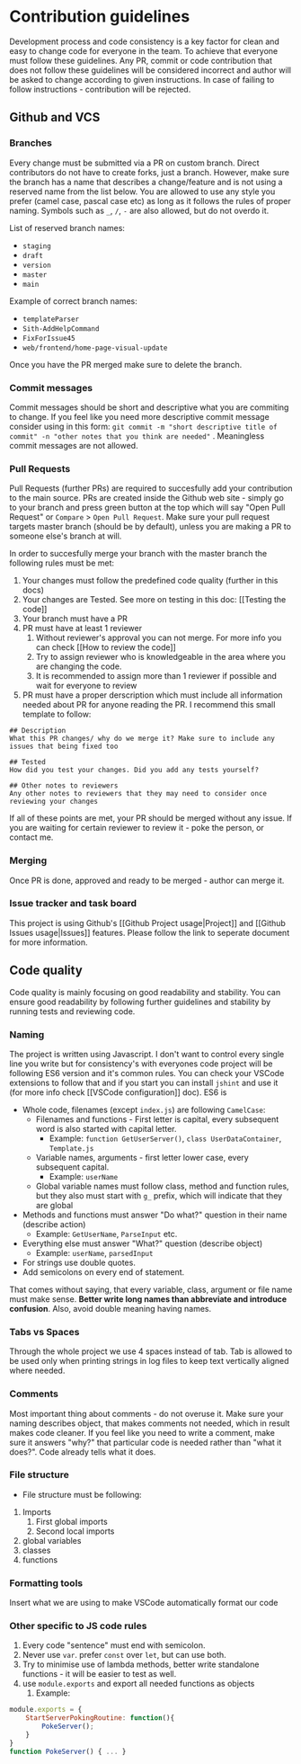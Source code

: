 # Contribution guidelines

Development process and code consistency is a key factor for clean and easy to change code for everyone in the team. To achieve that everyone must follow these guidelines. Any PR, commit or code contribution that does not follow these guidelines will be considered incorrect and author will be asked to change according to given instructions. In case of failing to follow instructions - contribution will be rejected.

## Github and VCS

### Branches

Every change must be submitted via a PR on custom branch. Direct contributors do not have to create forks, just a branch. However, make sure the branch has a name that describes a change/feature and is not using a reserved name from the list below. 
You are allowed to use any style you prefer (camel case, pascal case etc) as long as it follows the rules of proper naming. Symbols such as `_`, `/`, `-` are also allowed, but do not overdo it.

List of reserved branch names:
* `staging`
* `draft`
* `version`
* `master`
* `main`

Example of correct branch names:
* `templateParser`
* `Sith-AddHelpCommand`
* `FixForIssue45`
* `web/frontend/home-page-visual-update`

Once you have the PR merged make sure to delete the branch.

### Commit messages

Commit messages should be short and descriptive what you are commiting to change. If you feel like you need more descriptive commit message consider using in this form:
`git commit -m "short descriptive title of commit" -n "other notes that you think are needed"` . Meaningless commit messages are not allowed.

### Pull Requests
Pull Requests (further PRs) are required to succesfully add your contribution to the main source. PRs are created inside the Github web site - simply go to your branch and press green button at the top which will say "Open Pull Request" or `Compare` > `Open Pull Request`. Make sure your pull request targets master branch (should be by default), unless you are making a PR to someone else's branch at will.

In order to succesfully merge your branch with the master branch the following rules must be met:

1. Your changes must follow the predefined code quality (further in this docs)
2. Your changes are Tested. See more on testing in this doc: [[Testing the code]] 
3. Your branch must have a PR
4. PR must have at least 1 reviewer
	1. Without reviewer's approval you can not merge. For more info you can check [[How to review the code]]
	2. Try to assign reviewer who is knowledgeable in the area where you are changing the code.
	3. It is recommended to assign more than 1 reviewer if possible and wait for everyone to review
5. PR must have a proper derscription which must include all information needed about PR for anyone reading the PR. I recommend this small template to follow:

```
## Description
What this PR changes/ why do we merge it? Make sure to include any issues that being fixed too

## Tested
How did you test your changes. Did you add any tests yourself?

## Other notes to reviewers
Any other notes to reviewers that they may need to consider once reviewing your changes
```

If all of these points are met, your PR should be merged without any issue. If you are waiting for certain reviewer to review it - poke the person, or contact me.

### Merging

Once PR is done, approved and ready to be merged - author can merge it.

### Issue tracker and task board
This project is using Github's [[Github Project usage|Project]] and [[Github Issues usage|Issues]] features. Please follow the link to seperate document for more information.

## Code quality

Code quality is mainly focusing on good readability and stability. You can ensure good readability by following further guidelines and stability by running tests and reviewing code.

### Naming

The project is written using Javascript. I don't want to control every single line you write but for consistency's with everyones code project will be following ES6 version and it's common rules. You can check your VSCode extensions to follow that and if you start you can install `jshint` and use it (for more info check [[VSCode configuration]] doc). ES6 is 

* Whole code, filenames (except `index.js`) are following `CamelCase`:
	* Filenames and functions - First letter is capital, every subsequent word is also started with capital letter. 
		* Example: `function GetUserServer()`, `class UserDataContainer`, `Template.js`
	* Variable names, arguments - first letter lower case, every subsequent capital. 
		* Example: `userName`
	* Global variable names must follow class, method and function rules, but they also must start with `g_` prefix, which will indicate that they are global
* Methods and functions must answer "Do what?" question in their name (describe action)
	* Example: `GetUserName`, `ParseInput` etc.
* Everything else must answer "What?" question (describe object) 
	* Example: `userName`, `parsedInput`
* For strings use double quotes.
* Add semicolons on every end of statement.

That comes without saying, that every variable, class, argument or file name must make sense. **Better write long names than abbreviate and introduce confusion**. Also, avoid double meaning having names.

### Tabs vs Spaces

Through the whole project we use 4 spaces instead of tab. Tab is allowed to be used only when printing strings in log files to keep text vertically aligned where needed.

### Comments

Most important thing about comments - do not overuse it. Make sure your naming describes object, that makes comments not needed, which in result makes code cleaner. If you feel like you need to write a comment, make sure it answers "why?" that particular code is needed rather than "what it does?". Code already tells what it does.

### File structure

* File structure must be following:

1. Imports
	1. First global imports
	2. Second local imports
4. global variables
5. classes
6. functions

### Formatting tools

Insert what we are using to make VSCode automatically format our code

### Other specific to JS code rules

1. Every code "sentence" must end with semicolon.
2. Never use `var`. prefer `const` over `let`, but can use both.
3. Try to minimise use of lambda methods, better write standalone functions - it will be easier to test as well.
4. use `module.exports` and export all needed functions as objects
	1. Example: 

```js
module.exports = {
	StartServerPokingRoutine: function(){
		PokeServer();
	}
}
function PokeServer() { ... }
```



